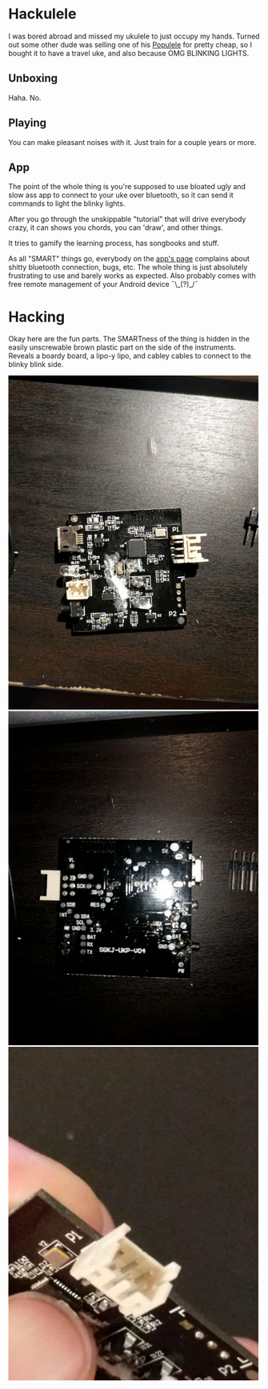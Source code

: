 # Hackulele

I was bored abroad and missed my ukulele to just occupy my hands. Turned out some other dude was selling one of his [Populele](https://popuband.com/products/populele-with-accessory) for pretty cheap, so I bought it to have a travel uke, and also because OMG BLINKING LIGHTS. 

## Unboxing

Haha. No.

## Playing

You can make pleasant noises with it. Just train for a couple years or more.

## App

The point of the whole thing is you're supposed to use bloated ugly and slow ass app to connect to your uke over bluetooth, so it can send it commands to light the blinky lights.

After you go through the unskippable "tutorial" that will drive everybody crazy, it can shows you chords, you can 'draw', and other things.

It tries to gamify the learning process, has songbooks and stuff. 

As all "SMART" things go, everybody on the [app's page](https://play.google.com/store/apps/details?id=com.gt.populeleinternational&hl=en&showAllReviews=true) complains about shitty bluetooth connection, bugs, etc. The whole thing is just absolutely frustrating to use and barely works as expected. Also probably comes with free remote management of your Android device ¯\\\_(?)\_/¯

# Hacking

Okay here are the fun parts. The SMARTness of the thing is hidden in the easily unscrewable brown plastic part on the side of the instruments. Reveals a boardy board, a lipo-y lipo, and cabley cables to connect to the blinky blink side.

<img src="./docs/pics/top.jpg" width="500">

<img src="./docs/pics/bottom.jpg" width="500">

<img src="./docs/pics/jst.jpg" width="500">



